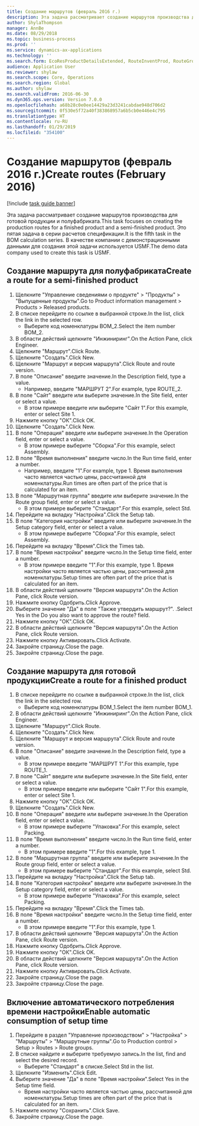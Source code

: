 ```yaml
---
title: Создание маршрутов (февраль 2016 г.)
description: Эта задача рассматривает создание маршрутов производства для готовой продукции и полуфабриката.
author: ShylaThompson
manager: AnnBe
ms.date: 08/29/2018
ms.topic: business-process
ms.prod: ''
ms.service: dynamics-ax-applications
ms.technology: ''
ms.search.form: EcoResProductDetailsExtended, RouteInventProd, RouteGroup
audience: Application User
ms.reviewer: shylaw
ms.search.scope: Core, Operations
ms.search.region: Global
ms.author: shylaw
ms.search.validFrom: 2016-06-30
ms.dyn365.ops.version: Version 7.0.0
ms.openlocfilehash: a68b28c0e0ee14429a23d3241cabdae948d706d2
ms.sourcegitcommit: 0f530e5f72a40f383868957a6b5cb0e446e4c795
ms.translationtype: HT
ms.contentlocale: ru-RU
ms.lasthandoff: 01/29/2019
ms.locfileid: "354100"
---
```

# <a name="create-routes-february-2016"></a><span data-ttu-id="feafa-103">Создание маршрутов (февраль 2016 г.)</span><span class="sxs-lookup"><span data-stu-id="feafa-103">Create routes (February 2016)</span></span>

[!include [task guide banner](../../includes/task-guide-banner.md)]

<span data-ttu-id="feafa-104">Эта задача рассматривает создание маршрутов производства для готовой продукции и полуфабриката.</span><span class="sxs-lookup"><span data-stu-id="feafa-104">This task focuses on creating the production routes for a finished product and a semi-finished product.</span></span> <span data-ttu-id="feafa-105">Это пятая задача в серии расчетов спецификации.</span><span class="sxs-lookup"><span data-stu-id="feafa-105">It is the fifth task in the BOM calculation series.</span></span> <span data-ttu-id="feafa-106">В качестве компании с демонстрационными данными для создания этой задачи используется USMF.</span><span class="sxs-lookup"><span data-stu-id="feafa-106">The demo data company used to create this task is USMF.</span></span>


## <a name="create-a-route-for-a-semi-finished-product"></a><span data-ttu-id="feafa-107">Создание маршрута для полуфабриката</span><span class="sxs-lookup"><span data-stu-id="feafa-107">Create a route for a semi-finished product</span></span>
1. <span data-ttu-id="feafa-108">Щелкните "Управление сведениями о продукте" > "Продукты" > "Выпущенные продукты".</span><span class="sxs-lookup"><span data-stu-id="feafa-108">Go to Product information management > Products > Released products.</span></span>
2. <span data-ttu-id="feafa-109">В списке перейдите по ссылке в выбранной строке.</span><span class="sxs-lookup"><span data-stu-id="feafa-109">In the list, click the link in the selected row.</span></span>
    * <span data-ttu-id="feafa-110">Выберите код номенклатуры BOM_2.</span><span class="sxs-lookup"><span data-stu-id="feafa-110">Select the item number BOM_2.</span></span>  
3. <span data-ttu-id="feafa-111">В области действий щелкните "Инжиниринг".</span><span class="sxs-lookup"><span data-stu-id="feafa-111">On the Action Pane, click Engineer.</span></span>
4. <span data-ttu-id="feafa-112">Щелкните "Маршрут".</span><span class="sxs-lookup"><span data-stu-id="feafa-112">Click Route.</span></span>
5. <span data-ttu-id="feafa-113">Щелкните "Создать".</span><span class="sxs-lookup"><span data-stu-id="feafa-113">Click New.</span></span>
6. <span data-ttu-id="feafa-114">Щелкните "Маршрут и версия маршрута".</span><span class="sxs-lookup"><span data-stu-id="feafa-114">Click Route and route version.</span></span>
7. <span data-ttu-id="feafa-115">В поле "Описание" введите значение.</span><span class="sxs-lookup"><span data-stu-id="feafa-115">In the Description field, type a value.</span></span>
    * <span data-ttu-id="feafa-116">Например, введите "МАРШРУТ 2".</span><span class="sxs-lookup"><span data-stu-id="feafa-116">For example, type ROUTE_2.</span></span>  
8. <span data-ttu-id="feafa-117">В поле "Сайт" введите или выберите значение.</span><span class="sxs-lookup"><span data-stu-id="feafa-117">In the Site field, enter or select a value.</span></span>
    * <span data-ttu-id="feafa-118">В этом примере введите или выберите "Сайт 1".</span><span class="sxs-lookup"><span data-stu-id="feafa-118">For this example, enter or select Site 1.</span></span>  
9. <span data-ttu-id="feafa-119">Нажмите кнопку "OК".</span><span class="sxs-lookup"><span data-stu-id="feafa-119">Click OK.</span></span>
10. <span data-ttu-id="feafa-120">Щелкните "Создать".</span><span class="sxs-lookup"><span data-stu-id="feafa-120">Click New.</span></span>
11. <span data-ttu-id="feafa-121">В поле "Операция" введите или выберите значение.</span><span class="sxs-lookup"><span data-stu-id="feafa-121">In the Operation field, enter or select a value.</span></span>
    * <span data-ttu-id="feafa-122">В этом примере выберите "Сборка".</span><span class="sxs-lookup"><span data-stu-id="feafa-122">For this example, select Assembly.</span></span>  
12. <span data-ttu-id="feafa-123">В поле "Время выполнения" введите число.</span><span class="sxs-lookup"><span data-stu-id="feafa-123">In the Run time field, enter a number.</span></span>
    * <span data-ttu-id="feafa-124">Например, введите "1".</span><span class="sxs-lookup"><span data-stu-id="feafa-124">For example, type 1.</span></span> <span data-ttu-id="feafa-125">Время выполнения часто является частью цены, рассчитанной для номенклатуры.</span><span class="sxs-lookup"><span data-stu-id="feafa-125">Run times are often part of the price that is calculated for an item.</span></span>  
13. <span data-ttu-id="feafa-126">В поле "Маршрутная группа" введите или выберите значение.</span><span class="sxs-lookup"><span data-stu-id="feafa-126">In the Route group field, enter or select a value.</span></span>
    * <span data-ttu-id="feafa-127">В этом примере выберите "Стандарт".</span><span class="sxs-lookup"><span data-stu-id="feafa-127">For this example, select Std.</span></span>  
14. <span data-ttu-id="feafa-128">Перейдите на вкладку "Настройка".</span><span class="sxs-lookup"><span data-stu-id="feafa-128">Click the Setup tab.</span></span>
15. <span data-ttu-id="feafa-129">В поле "Категория настройки" введите или выберите значение.</span><span class="sxs-lookup"><span data-stu-id="feafa-129">In the Setup category field, enter or select a value.</span></span>
    * <span data-ttu-id="feafa-130">В этом примере выберите "Сборка".</span><span class="sxs-lookup"><span data-stu-id="feafa-130">For this example, select Assembly.</span></span>  
16. <span data-ttu-id="feafa-131">Перейдите на вкладку "Время".</span><span class="sxs-lookup"><span data-stu-id="feafa-131">Click the Times tab.</span></span>
17. <span data-ttu-id="feafa-132">В поле "Время настройки" введите число.</span><span class="sxs-lookup"><span data-stu-id="feafa-132">In the Setup time field, enter a number.</span></span>
    * <span data-ttu-id="feafa-133">В этом примере введите "1".</span><span class="sxs-lookup"><span data-stu-id="feafa-133">For this example, type 1.</span></span> <span data-ttu-id="feafa-134">Время настройки часто является частью цены, рассчитанной для номенклатуры.</span><span class="sxs-lookup"><span data-stu-id="feafa-134">Setup times are often part of the price that is calculated for an item.</span></span>  
18. <span data-ttu-id="feafa-135">В области действий щелкните "Версия маршрута".</span><span class="sxs-lookup"><span data-stu-id="feafa-135">On the Action Pane, click Route version.</span></span>
19. <span data-ttu-id="feafa-136">Нажмите кнопку Одобрить.</span><span class="sxs-lookup"><span data-stu-id="feafa-136">Click Approve.</span></span>
20. <span data-ttu-id="feafa-137">Выберите значение "Да" в поле "Также утвердить маршрут?". .</span><span class="sxs-lookup"><span data-stu-id="feafa-137">Select Yes in the Do you also want to approve the route? field.</span></span>
21. <span data-ttu-id="feafa-138">Нажмите кнопку "OК".</span><span class="sxs-lookup"><span data-stu-id="feafa-138">Click OK.</span></span>
22. <span data-ttu-id="feafa-139">В области действий щелкните "Версия маршрута".</span><span class="sxs-lookup"><span data-stu-id="feafa-139">On the Action Pane, click Route version.</span></span>
23. <span data-ttu-id="feafa-140">Нажмите кнопку Активировать.</span><span class="sxs-lookup"><span data-stu-id="feafa-140">Click Activate.</span></span>
24. <span data-ttu-id="feafa-141">Закройте страницу.</span><span class="sxs-lookup"><span data-stu-id="feafa-141">Close the page.</span></span>
25. <span data-ttu-id="feafa-142">Закройте страницу.</span><span class="sxs-lookup"><span data-stu-id="feafa-142">Close the page.</span></span>

## <a name="create-a-route-for-a-finished-product"></a><span data-ttu-id="feafa-143">Создание маршрута для готовой продукции</span><span class="sxs-lookup"><span data-stu-id="feafa-143">Create a route for a finished product</span></span>
1. <span data-ttu-id="feafa-144">В списке перейдите по ссылке в выбранной строке.</span><span class="sxs-lookup"><span data-stu-id="feafa-144">In the list, click the link in the selected row.</span></span>
    * <span data-ttu-id="feafa-145">Выберите код номенклатуры BOM_1.</span><span class="sxs-lookup"><span data-stu-id="feafa-145">Select the item number BOM_1.</span></span>  
2. <span data-ttu-id="feafa-146">В области действий щелкните "Инжиниринг".</span><span class="sxs-lookup"><span data-stu-id="feafa-146">On the Action Pane, click Engineer.</span></span>
3. <span data-ttu-id="feafa-147">Щелкните "Маршрут".</span><span class="sxs-lookup"><span data-stu-id="feafa-147">Click Route.</span></span>
4. <span data-ttu-id="feafa-148">Щелкните "Создать".</span><span class="sxs-lookup"><span data-stu-id="feafa-148">Click New.</span></span>
5. <span data-ttu-id="feafa-149">Щелкните "Маршрут и версия маршрута".</span><span class="sxs-lookup"><span data-stu-id="feafa-149">Click Route and route version.</span></span>
6. <span data-ttu-id="feafa-150">В поле "Описание" введите значение.</span><span class="sxs-lookup"><span data-stu-id="feafa-150">In the Description field, type a value.</span></span>
    * <span data-ttu-id="feafa-151">В этом примере введите "МАРШРУТ 1".</span><span class="sxs-lookup"><span data-stu-id="feafa-151">For this example, type ROUTE_1.</span></span>  
7. <span data-ttu-id="feafa-152">В поле "Сайт" введите или выберите значение.</span><span class="sxs-lookup"><span data-stu-id="feafa-152">In the Site field, enter or select a value.</span></span>
    * <span data-ttu-id="feafa-153">В этом примере введите или выберите "Сайт 1".</span><span class="sxs-lookup"><span data-stu-id="feafa-153">For this example, enter or select Site 1.</span></span>  
8. <span data-ttu-id="feafa-154">Нажмите кнопку "OК".</span><span class="sxs-lookup"><span data-stu-id="feafa-154">Click OK.</span></span>
9. <span data-ttu-id="feafa-155">Щелкните "Создать".</span><span class="sxs-lookup"><span data-stu-id="feafa-155">Click New.</span></span>
10. <span data-ttu-id="feafa-156">В поле "Операция" введите или выберите значение.</span><span class="sxs-lookup"><span data-stu-id="feafa-156">In the Operation field, enter or select a value.</span></span>
    * <span data-ttu-id="feafa-157">В этом примере выберите "Упаковка".</span><span class="sxs-lookup"><span data-stu-id="feafa-157">For this example, select Packing.</span></span>  
11. <span data-ttu-id="feafa-158">В поле "Время выполнения" введите число.</span><span class="sxs-lookup"><span data-stu-id="feafa-158">In the Run time field, enter a number.</span></span>
    * <span data-ttu-id="feafa-159">В этом примере введите "1".</span><span class="sxs-lookup"><span data-stu-id="feafa-159">For this example, type 1.</span></span>  
12. <span data-ttu-id="feafa-160">В поле "Маршрутная группа" введите или выберите значение.</span><span class="sxs-lookup"><span data-stu-id="feafa-160">In the Route group field, enter or select a value.</span></span>
    * <span data-ttu-id="feafa-161">В этом примере выберите "Стандарт".</span><span class="sxs-lookup"><span data-stu-id="feafa-161">For this example, select Std.</span></span>  
13. <span data-ttu-id="feafa-162">Перейдите на вкладку "Настройка".</span><span class="sxs-lookup"><span data-stu-id="feafa-162">Click the Setup tab.</span></span>
14. <span data-ttu-id="feafa-163">В поле "Категория настройки" введите или выберите значение.</span><span class="sxs-lookup"><span data-stu-id="feafa-163">In the Setup category field, enter or select a value.</span></span>
    * <span data-ttu-id="feafa-164">В этом примере выберите "Упаковка".</span><span class="sxs-lookup"><span data-stu-id="feafa-164">For this example, select Packing.</span></span>  
15. <span data-ttu-id="feafa-165">Перейдите на вкладку "Время".</span><span class="sxs-lookup"><span data-stu-id="feafa-165">Click the Times tab.</span></span>
16. <span data-ttu-id="feafa-166">В поле "Время настройки" введите число.</span><span class="sxs-lookup"><span data-stu-id="feafa-166">In the Setup time field, enter a number.</span></span>
    * <span data-ttu-id="feafa-167">В этом примере введите "1".</span><span class="sxs-lookup"><span data-stu-id="feafa-167">For this example, type 1.</span></span>  
17. <span data-ttu-id="feafa-168">В области действий щелкните "Версия маршрута".</span><span class="sxs-lookup"><span data-stu-id="feafa-168">On the Action Pane, click Route version.</span></span>
18. <span data-ttu-id="feafa-169">Нажмите кнопку Одобрить.</span><span class="sxs-lookup"><span data-stu-id="feafa-169">Click Approve.</span></span>
19. <span data-ttu-id="feafa-170">Нажмите кнопку "OК".</span><span class="sxs-lookup"><span data-stu-id="feafa-170">Click OK.</span></span>
20. <span data-ttu-id="feafa-171">В области действий щелкните "Версия маршрута".</span><span class="sxs-lookup"><span data-stu-id="feafa-171">On the Action Pane, click Route version.</span></span>
21. <span data-ttu-id="feafa-172">Нажмите кнопку Активировать.</span><span class="sxs-lookup"><span data-stu-id="feafa-172">Click Activate.</span></span>
22. <span data-ttu-id="feafa-173">Закройте страницу.</span><span class="sxs-lookup"><span data-stu-id="feafa-173">Close the page.</span></span>
23. <span data-ttu-id="feafa-174">Закройте страницу.</span><span class="sxs-lookup"><span data-stu-id="feafa-174">Close the page.</span></span>

## <a name="enable-automatic-consumption-of-setup-time"></a><span data-ttu-id="feafa-175">Включение автоматического потребления времени настройки</span><span class="sxs-lookup"><span data-stu-id="feafa-175">Enable automatic consumption of setup time</span></span>
1. <span data-ttu-id="feafa-176">Перейдите в раздел "Управление производством" > "Настройка" > "Маршруты" > "Маршрутные группы".</span><span class="sxs-lookup"><span data-stu-id="feafa-176">Go to Production control > Setup > Routes > Route groups.</span></span>
2. <span data-ttu-id="feafa-177">В списке найдите и выберите требуемую запись.</span><span class="sxs-lookup"><span data-stu-id="feafa-177">In the list, find and select the desired record.</span></span>
    * <span data-ttu-id="feafa-178">Выберите "Стандарт" в списке.</span><span class="sxs-lookup"><span data-stu-id="feafa-178">Select Std in the list.</span></span>  
3. <span data-ttu-id="feafa-179">Щелкните "Изменить".</span><span class="sxs-lookup"><span data-stu-id="feafa-179">Click Edit.</span></span>
4. <span data-ttu-id="feafa-180">Выберите значение "Да" в поле "Время настройки".</span><span class="sxs-lookup"><span data-stu-id="feafa-180">Select Yes in the Setup time field.</span></span>
    * <span data-ttu-id="feafa-181">Время настройки часто является частью цены, рассчитанной для номенклатуры.</span><span class="sxs-lookup"><span data-stu-id="feafa-181">Setup times are often part of the price that is calculated for an item.</span></span>  
5. <span data-ttu-id="feafa-182">Нажмите кнопку "Сохранить".</span><span class="sxs-lookup"><span data-stu-id="feafa-182">Click Save.</span></span>
6. <span data-ttu-id="feafa-183">Закройте страницу.</span><span class="sxs-lookup"><span data-stu-id="feafa-183">Close the page.</span></span>

